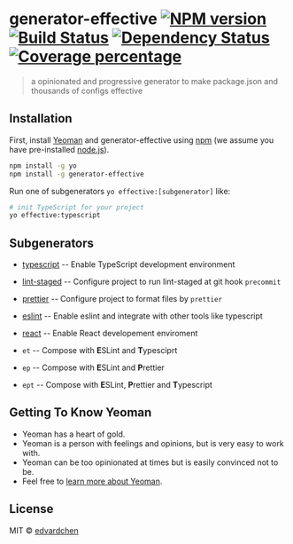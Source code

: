 # generator-effective [![NPM version][npm-image]][npm-url] [![Build Status][travis-image]][travis-url] [![Dependency Status][daviddm-image]][daviddm-url] [![Coverage percentage][coveralls-image]][coveralls-url]

> a opinionated and progressive generator to make package.json and thousands of configs effective

## Installation

First, install [Yeoman](http://yeoman.io) and generator-effective using [npm](https://www.npmjs.com/) (we assume you have pre-installed [node.js](https://nodejs.org/)).

```bash
npm install -g yo
npm install -g generator-effective
```

Run one of subgenerators `yo effective:[subgenerator]` like:

```bash
# init TypeScript for your project
yo effective:typescript
```

## Subgenerators

- [typescript](./generators/typescript/README.md) -- Enable TypeScript development environment

- [lint-staged](./generators/lint-staged/README.md) -- Configure project to run lint-staged at git hook `precommit`

- [prettier](./generators/prettier/README.md) -- Configure project to format files by `prettier`

- [eslint](./generators/eslint/README.md) -- Enable eslint and integrate with other tools like typescript

- [react](./generators/react/README.md) -- Enable React developement enviroment

- `et` -- Compose with **E**SLint and **T**ypesciprt
- `ep` -- Compose with **E**SLint and **P**rettier
- `ept` -- Compose with **E**SLint, **P**rettier and **T**ypescript

## Getting To Know Yeoman

- Yeoman has a heart of gold.
- Yeoman is a person with feelings and opinions, but is very easy to work with.
- Yeoman can be too opinionated at times but is easily convinced not to be.
- Feel free to [learn more about Yeoman](http://yeoman.io/).

## License

MIT © [edvardchen]()

[npm-image]: https://badge.fury.io/js/generator-effective.svg
[npm-url]: https://npmjs.org/package/generator-effective
[travis-image]: https://travis-ci.org//generator-effective.svg?branch=master
[travis-url]: https://travis-ci.org//generator-effective
[daviddm-image]: https://david-dm.org//generator-effective.svg?theme=shields.io
[daviddm-url]: https://david-dm.org//generator-effective
[coveralls-image]: https://coveralls.io/repos//generator-effective/badge.svg
[coveralls-url]: https://coveralls.io/r//generator-effective
